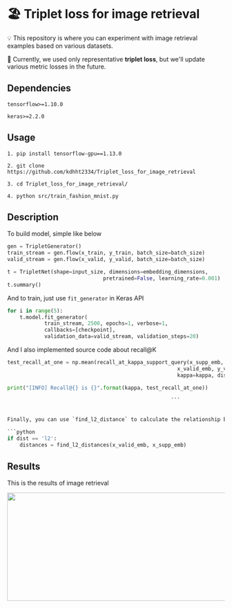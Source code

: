 # 🏖 Triplet loss for image retrieval


💡 This repository is where you can experiment with image retrieval examples based on various datasets.


🔑 Currently, we used only representative __triplet loss__, but we'll update various metric losses in the future.


## Dependencies

`tensorflow>=1.10.0`

`keras>=2.2.0`

## Usage

`1. pip install tensorflow-gpu==1.13.0`

`2. git clone https://github.com/kdhht2334/Triplet_loss_for_image_retrieval`

`3. cd Triplet_loss_for_image_retrieval/`

`4. python src/train_fashion_mnist.py`

## Description

To build model, simple like below
```python
gen = TripletGenerator()
train_stream = gen.flow(x_train, y_train, batch_size=batch_size)
valid_stream = gen.flow(x_valid, y_valid, batch_size=batch_size)

t = TripletNet(shape=input_size, dimensions=embedding_dimensions,
                               pretrained=False, learning_rate=0.001)
t.summary()
```

And to train, just use `fit_generator` in Keras API
```python
for i in range(5):
    t.model.fit_generator(
            train_stream, 2500, epochs=1, verbose=1,
            callbacks=[checkpoint],
            validation_data=valid_stream, validation_steps=20)
```

And I also implemented source code about recall@K
```python
test_recall_at_one = np.mean(recall_at_kappa_support_query(x_supp_emb, y_supp, 
                                                       x_valid_emb, y_valid, 
                                                       kappa=kappa, dist=dist))

print("[INFO] Recall@{} is {}".format(kappa, test_recall_at_one))
                                                      
                                                     ```
                                                     

Finally, you can use `find_l2_distance` to calculate the relationship between data samples based on the metric distance. (Here we use l2 distance)

```python
if dist == 'l2':
    distances = find_l2_distances(x_valid_emb, x_supp_emb)
```


## Results

This is the results of image retrieval

<p align="center">
  <img width="820" height="250" src="/iCloud Drive⁩/Document/pic/retrieval_result_1.png">
</p>
